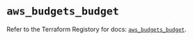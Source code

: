 # `aws_budgets_budget`

Refer to the Terraform Registory for docs: [`aws_budgets_budget`](https://registry.terraform.io/providers/hashicorp/aws/5.28.0/docs/resources/budgets_budget).
